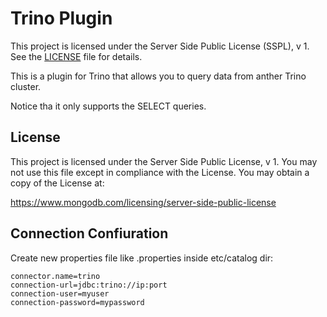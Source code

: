 # Trino Plugin

This project is licensed under the Server Side Public License (SSPL), v 1. See the [LICENSE](./LICENSE) file for details.

This is a plugin for Trino that allows you to query data from anther Trino cluster. 

Notice tha it only supports the SELECT queries.

## License
This project is licensed under the Server Side Public License, v 1. You may not use this file except in compliance with the License. You may obtain a copy of the License at:

https://www.mongodb.com/licensing/server-side-public-license

## Connection Confiuration
Create new properties file like <catalog-name>.properties inside etc/catalog dir:

```text
connector.name=trino
connection-url=jdbc:trino://ip:port
connection-user=myuser
connection-password=mypassword
```
